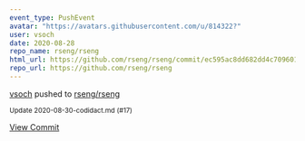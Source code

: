 ```yaml
---
event_type: PushEvent
avatar: "https://avatars.githubusercontent.com/u/814322?"
user: vsoch
date: 2020-08-28
repo_name: rseng/rseng
html_url: https://github.com/rseng/rseng/commit/ec595ac8dd682dd4c709601474539d898101abdf
repo_url: https://github.com/rseng/rseng
---
```


<a href='https://github.com/vsoch' target='_blank'>vsoch</a> pushed to <a href='https://github.com/rseng/rseng' target='_blank'>rseng/rseng</a>

<small>Update 2020-08-30-codidact.md (#17)</small>

<a href='https://github.com/rseng/rseng/commit/ec595ac8dd682dd4c709601474539d898101abdf' target='_blank'>View Commit</a>